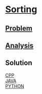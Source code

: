 # [Sorting](https://codingcompetitions.withgoogle.com/kickstart/round/0000000000434ba1/0000000000434ad6)

## [Problem](PROBLEM.md)

## [Analysis](ANALYSIS.md)

## Solution
[CPP](Solution.cpp)<br />
[JAVA](Solution.java)<br />
[PYTHON](Solution.py)
